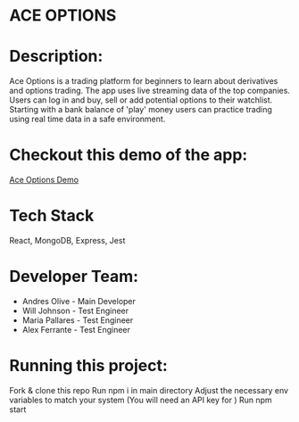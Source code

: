 # ACE OPTIONS

# Description:

Ace Options is a trading platform for beginners to learn about derivatives and options trading. The app uses live streaming data of the top companies. Users can log in and buy, sell or add potential options to their watchlist. Starting with a bank balance of 'play' money users can practice trading using real time data in a safe environment. 

# Checkout this demo of the app:
[Ace Options Demo](https://www.youtube.com/watch?v=sABXV_pIuS8)

# Tech Stack
React, MongoDB, Express, Jest

# Developer Team:
* Andres Olive - Main Developer
* Will Johnson - Test Engineer 
* Maria Pallares - Test Engineer
* Alex Ferrante - Test Engineer

# Running this project:
Fork & clone this repo
Run npm i in main directory
Adjust the necessary env variables to match your system
(You will need an API key for )
Run npm start

